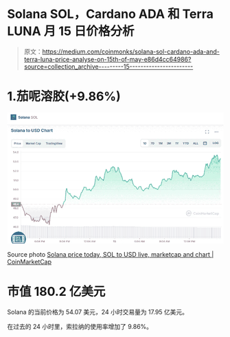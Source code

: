 # Solana SOL，Cardano ADA 和 Terra LUNA 月 15 日价格分析

> 原文：<https://medium.com/coinmonks/solana-sol-cardano-ada-and-terra-luna-price-analyse-on-15th-of-may-e86d4cc64986?source=collection_archive---------15----------------------->

# 1.茄呢溶胶(+9.86%)

![](img/2071e15b3d8d61251180ba39612047d8.png)

Source photo [Solana price today, SOL to USD live, marketcap and chart | CoinMarketCap](https://coinmarketcap.com/currencies/solana/)

# 市值 180.2 亿美元

Solana 的当前价格为 54.07 美元，24 小时交易量为 17.95 亿美元。

在过去的 24 小时里，索拉纳的使用率增加了 9.86%。